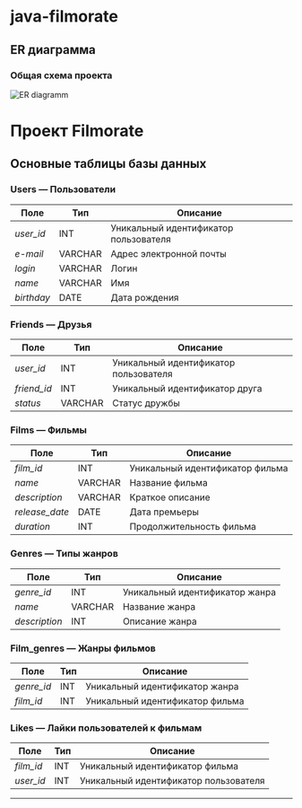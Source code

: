 # java-filmorate

## ER диаграмма

### Общая схема проекта

![ER diagramm](https://github.com/user-attachments/assets/ad5a07f0-060f-4ac5-abbf-12f252d791e6)

# Проект Filmorate

## Основные таблицы базы данных

### **Users** — Пользователи

| Поле       | Тип     | Описание                              |
|------------|---------|---------------------------------------|
| *user_id*  | INT     | Уникальный идентификатор пользователя |
| *e-mail*   | VARCHAR | Адрес электронной почты               |
| *login*    | VARCHAR | Логин                                 |
| *name*     | VARCHAR | Имя                                   |
| *birthday* | DATE    | Дата рождения                         |

### **Friends** — Друзья

| Поле        | Тип     | Описание                              |
|-------------|---------|---------------------------------------|
| *user_id*   | INT     | Уникальный идентификатор пользователя |
| *friend_id* | INT     | Уникальный идентификатор друга        |
| *status*    | VARCHAR | Статус дружбы                         |

### **Films** — Фильмы

| Поле           | Тип     | Описание                        |
|----------------|---------|---------------------------------|
| *film_id*      | INT     | Уникальный идентификатор фильма |
| *name*         | VARCHAR | Название фильма                 |
| *description*  | VARCHAR | Краткое описание                |
| *release_date* | DATE    | Дата премьеры                   |
| *duration*     | INT     | Продолжительность фильма        |

### **Genres** — Типы жанров

| Поле         | Тип    | Описание                        |
|--------------|--------|---------------------------------|
| *genre_id*   | INT    | Уникальный идентификатор жанра  |
| *name*       | VARCHAR| Название жанра                  |
| *description*| INT    | Описание жанра                  |

### **Film_genres** — Жанры фильмов

| Поле         | Тип     | Описание                       |
|--------------|---------|--------------------------------|
| *genre_id*   | INT     | Уникальный идентификатор жанра |
| *film_id*    | INT     | Уникальный идентификатор фильма|                 |

### **Likes** — Лайки пользователей к фильмам

| Поле      | Тип    | Описание                              |
|-----------|--------|---------------------------------------|
| *film_id* | INT    | Уникальный идентификатор фильма       |
| *user_id* | INT    | Уникальный идентификатор пользователя |

---
